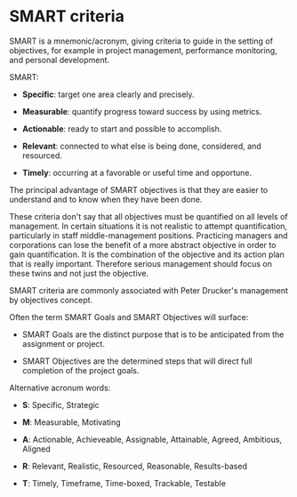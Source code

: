 # SMART criteria

SMART is a mnemonic/acronym, giving criteria to guide in the setting of objectives, for example in project management, performance monitoring, and personal development. 

SMART:

  * **Specific**: target one area clearly and precisely.

  * **Measurable**: quantify progress toward success by using metrics.

  * **Actionable**: ready to start and possible to accomplish.

  * **Relevant**: connected to what else is being done, considered, and resourced.

  * **Timely**: occurring at a favorable or useful time and opportune.


The principal advantage of SMART objectives is that they are easier to understand and to know when they have been done. 

These criteria don't say that all objectives must be quantified on all levels of management. In certain situations it is not realistic to attempt quantification, particularly in staff middle-management positions. Practicing managers and corporations can lose the benefit of a more abstract objective in order to gain quantification. It is the combination of the objective and its action plan that is really important. Therefore serious management should focus on these twins and not just the objective.

SMART criteria are commonly associated with Peter Drucker's management by objectives concept.

Often the term SMART Goals and SMART Objectives will surface:

  * SMART Goals are the distinct purpose that is to be anticipated from the assignment or project. 

  * SMART Objectives are the determined steps that will direct full completion of the project goals.

Alternative acronum words:

  * **S**: Specific, Strategic

  * **M**: Measurable, Motivating

  * **A**: Actionable, Achieveable, Assignable, Attainable, Agreed, Ambitious, Aligned

  * **R**: Relevant, Realistic, Resourced, Reasonable, Results-based

  * **T**: Timely, Timeframe, Time-boxed, Trackable, Testable
